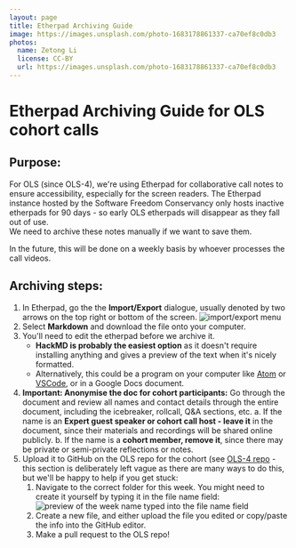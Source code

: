 ```yaml
---
layout: page
title: Etherpad Archiving Guide
image: https://images.unsplash.com/photo-1683178861337-ca70ef8c0db3
photos:
  name: Zetong Li
  license: CC-BY
  url: https://images.unsplash.com/photo-1683178861337-ca70ef8c0db3
---
```


# Etherpad Archiving Guide for OLS cohort calls

## Purpose:

For OLS (since OLS-4), we're using Etherpad for collaborative call notes to ensure accessibility, especially for the screen readers. 
The Etherpad instance hosted by the Software Freedom Conservancy only hosts inactive etherpads for 90 days - so early OLS etherpads will disappear as they fall out of use.  
We need to archive these notes manually if we want to save them.

In the future, this will be done on a weekly basis by whoever processes the call videos. 

## Archiving steps: 

1. In Etherpad, go the the **Import/Export** dialogue, usually denoted by two arrows on the top right or bottom of the screen. ![import/export menu](https://i.imgur.com/yNNqhto.png)
2. Select **Markdown** and download the file onto your computer. 
3. You'll need to edit the etherpad before we archive it. 
    - **HackMD is probably the easiest option** as it doesn't require installing anything and gives a preview of the text when it's nicely formatted. 
    - Alternatively, this could be a program on your computer like [Atom](https://atom.io/) or [VSCode](https://code.visualstudio.com/), or in a Google Docs document.
4. **Important: Anonymise the doc for cohort participants:** Go through the document and review all names and contact details through the entire document, including the icebreaker, rollcall, Q&A sections, etc. 
    a. If the name is an **Expert guest speaker or cohort call host - leave it** in the document, since their materials and recordings will be shared online publicly. 
    b. If the name is a **cohort member, remove it**, since there may be private or semi-private reflections or notes. 
5. Upload it to GitHub on the OLS repo for the cohort (see [OLS-4 repo](https://github.com/open-life-science/ols-4) - this section is deliberately left vague as there are many ways to do this, but we'll be happy to help if you get stuck:
    1.  Navigate to the correct folder for this week. You might need to create it yourself by typing it in the file name field: ![preview of the week name typed into the file name field](https://i.imgur.com/SUiPcax.png)
    2.  Create a new file, and either upload the file you edited or copy/paste the info into the GitHub editor. 
    3.  Make a pull request to the OLS repo! 

